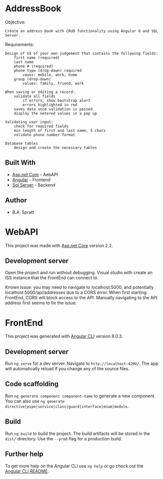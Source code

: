 # AddressBook

Objective:

	Create an address book with CRUD functionality using Angular 6 and SQL Server.

Requirements:

	Design of UI of your own judgement that contains the following fields:
		first name (required)
		last name
		phone # (required)
		phone type (drop-down) required
			vaues: mobile, work, home
		group (drop-down)
			values: family, friend, work
	
	When saving or editing a record:
		validate all fields
			if errors, show bootstrap alert
			errors highlighted in red
		saves data once validation is passed
		display the netered values in a pop up
	
	Validating user input:
		check for required fields
		min length of first and last name, 5 chars
		validate phone number format
	
	Database tables
		design and create the necessary tables

## Built With

* [Asp.net Core](https://docs.microsoft.com/en-us/aspnet/core/?view=aspnetcore-2.2) - AebAPI
* [Angular](https://angular.io/) - Frontend
* [Sql Server](https://www.microsoft.com/en-us/sql-server/sql-server-2017) - Backend

## Author

* B.A. Spratt


# WebAPI

This project was made with [Asp.net Core](https://docs.microsoft.com/en-us/aspnet/core/?view=aspnetcore-2.2) version 2.2.

## Development server

Open the project and run without debugging. Visual studio with create an ISS instance that the FrontEnd can connect to.

Known Issue: you may need to navigate to localhost:5000, and potentially localhost:5000/api/addresses due to a CORS error.
When first starting FrontEnd, CORS will block access to the API. Manually navigating to the API address first seems to fix the issue.


# FrontEnd

This project was generated with [Angular CLI](https://github.com/angular/angular-cli) version 8.0.3.

## Development server

Run `ng serve` for a dev server. Navigate to `http://localhost:4200/`. The app will automatically reload if you change any of the source files.

## Code scaffolding

Run `ng generate component component-name` to generate a new component. You can also use `ng generate directive|pipe|service|class|guard|interface|enum|module`.

## Build

Run `ng build` to build the project. The build artifacts will be stored in the `dist/` directory. Use the `--prod` flag for a production build.

## Further help

To get more help on the Angular CLI use `ng help` or go check out the [Angular CLI README](https://github.com/angular/angular-cli/blob/master/README.md).
